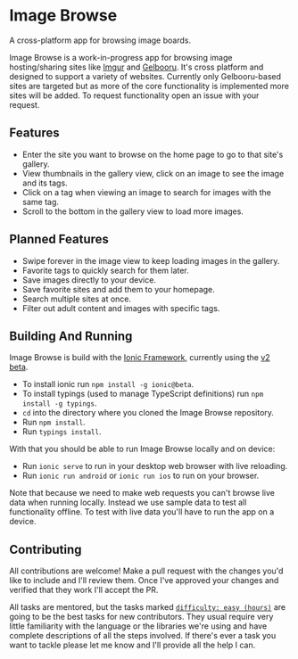 # Image Browse

A cross-platform app for browsing image boards.

Image Browse is a work-in-progress app for browsing image hosting/sharing sites like
[Imgur](http://imgur.com/) and [Gelbooru](http://gelbooru.com/). It's cross platform and designed
to support a variety of websites. Currently only Gelbooru-based sites are targeted but as more of
the core functionality is implemented more sites will be added. To request functionality open an
issue with your request.

## Features

- Enter the site you want to browse on the home page to go to that site's gallery.
- View thumbnails in the gallery view, click on an image to see the image and its tags.
- Click on a tag when viewing an image to search for images with the same tag.
- Scroll to the bottom in the gallery view to load more images.

## Planned Features

- Swipe forever in the image view to keep loading images in the gallery.
- Favorite tags to quickly search for them later.
- Save images directly to your device.
- Save favorite sites and add them to your homepage.
- Search multiple sites at once.
- Filter out adult content and images with specific tags.

## Building And Running

Image Browse is build with the [Ionic Framework](http://ionicframework.com/), currently using the
[v2 beta](http://ionicframework.com/docs/v2/).

- To install ionic run `npm install -g ionic@beta`.
- To install typings (used to manage TypeScript definitions) run `npm install -g typings`.
- `cd` into the directory where you cloned the Image Browse repository.
- Run `npm install`.
- Run `typings install`.

With that you should be able to run Image Browse locally and on device:

- Run `ionic serve` to run in your desktop web browser with live reloading.
- Run `ionic run android` or `ionic run ios` to run on your browser.

Note that because we need to make web requests you can't browse live data when running locally.
Instead we use sample data to test all functionality offline. To test with live data you'll have to
run the app on a device.

## Contributing

All contributions are welcome! Make a pull request with the changes you'd like to include and I'll
review them. Once I've approved your changes and verified that they work I'll accept the PR.

All tasks are mentored, but the tasks marked [`difficulty: easy (hours)`](https://github.com/excaliburHisSheath/image-browse/issues?q=is%3Aopen+is%3Aissue+label%3A%22difficulty%3A+easy+%28hours%29%22)
are going to be the best tasks for new contributors. They usual require very little familiarity
with the language or the libraries we're using and have complete descriptions of all the steps
involved. If there's ever a task you want to tackle please let me know and I'll provide all the
help I can.
